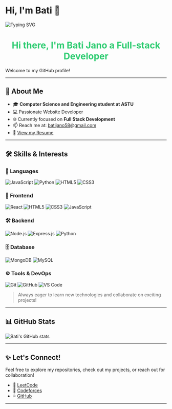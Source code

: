 
# Hi, I'm Bati 👋  
![Typing SVG](https://readme-typing-svg.demolab.com?font=Fira+Code&size=24&pause=1000&color=00FF00&center=true&vCenter=true&width=435&lines=Full-stack+Engineer;JavaScript+Lover;Creative+Problem+Solver)



<h1 align="center" style="color: #2ECC71;">Hi there, I'm Bati Jano a Full-stack Developer</h1>

Welcome to my GitHub profile!

---

## 🚀 About Me

- 🎓 **Computer Science and Engineering student at ASTU**
- 💻 Passionate Website Developer
- 🌐 Currently focused on **Full Stack Development**
- 📫 Reach me at: [batijano58@gmail.com](mailto:batijano58@gmail.com)
- 📄 [View my Resume](https://flowcv.com/resume/6orquavkwljr)

---

## 🛠️ Skills & Interests

### 📝 Languages
![JavaScript](https://img.shields.io/badge/JavaScript-F7DF1E?style=for-the-badge&logo=javascript&logoColor=black)
![Python](https://img.shields.io/badge/Python-3776AB?style=for-the-badge&logo=python&logoColor=white)
![HTML5](https://img.shields.io/badge/HTML5-E34F26?style=for-the-badge&logo=html5&logoColor=white)
![CSS3](https://img.shields.io/badge/CSS3-1572B6?style=for-the-badge&logo=css3&logoColor=white)

### 🎨 Frontend
![React](https://img.shields.io/badge/React-20232A?style=for-the-badge&logo=react&logoColor=61DAFB)
![HTML5](https://img.shields.io/badge/HTML5-E34F26?style=for-the-badge&logo=html5&logoColor=white)
![CSS3](https://img.shields.io/badge/CSS3-1572B6?style=for-the-badge&logo=css3&logoColor=white)
![JavaScript](https://img.shields.io/badge/JavaScript-F7DF1E?style=for-the-badge&logo=javascript&logoColor=black)

### 🛠️ Backend
![Node.js](https://img.shields.io/badge/Node.js-339933?style=for-the-badge&logo=node.js&logoColor=white)
![Express.js](https://img.shields.io/badge/Express.js-000000?style=for-the-badge&logo=express&logoColor=white)
![Python](https://img.shields.io/badge/Python-3776AB?style=for-the-badge&logo=python&logoColor=white)

### 🗄️ Database
![MongoDB](https://img.shields.io/badge/MongoDB-4EA94B?style=for-the-badge&logo=mongodb&logoColor=white)
![MySQL](https://img.shields.io/badge/MySQL-4479A1?style=for-the-badge&logo=mysql&logoColor=white)

### ⚙️ Tools & DevOps
![Git](https://img.shields.io/badge/Git-F05032?style=for-the-badge&logo=git&logoColor=white)
![GitHub](https://img.shields.io/badge/GitHub-181717?style=for-the-badge&logo=github&logoColor=white)
![VS Code](https://img.shields.io/badge/VS_Code-007ACC?style=for-the-badge&logo=visual-studio-code&logoColor=white)

> Always eager to learn new technologies and collaborate on exciting projects!

---

## 📊 GitHub Stats

![Bati's GitHub stats](https://github-readme-stats.vercel.app/api?username=bati58&show_icons=true&theme=radical)

---

## ✨ Let's Connect!

Feel free to explore my repositories, check out my projects, or reach out for collaboration!

- 💨 [LeetCode](https://leetcode.com/u/22jCCRdWaR)
- 💫 [Codeforces](https://codeforces.com/profile/batijano58)
- 💦 [GitHub](https://github.com/bati58)

---
